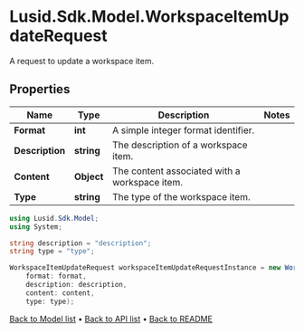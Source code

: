 # Lusid.Sdk.Model.WorkspaceItemUpdateRequest
A request to update a workspace item.

## Properties

Name | Type | Description | Notes
------------ | ------------- | ------------- | -------------
**Format** | **int** | A simple integer format identifier. | 
**Description** | **string** | The description of a workspace item. | 
**Content** | **Object** | The content associated with a workspace item. | 
**Type** | **string** | The type of the workspace item. | 

```csharp
using Lusid.Sdk.Model;
using System;

string description = "description";
string type = "type";

WorkspaceItemUpdateRequest workspaceItemUpdateRequestInstance = new WorkspaceItemUpdateRequest(
    format: format,
    description: description,
    content: content,
    type: type);
```

[Back to Model list](../README.md#documentation-for-models) &#8226; [Back to API list](../README.md#documentation-for-api-endpoints) &#8226; [Back to README](../README.md)
